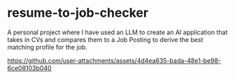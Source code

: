 # resume-to-job-checker
A personal project where I have used an LLM to create an AI application that takes in CVs and compares them to a Job Posting to derive the best matching profile for the job.

https://github.com/user-attachments/assets/4d4ea635-bada-48e1-be98-6ce08103b040

